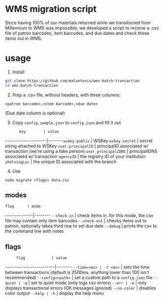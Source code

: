 # WMS migration script

Since having 100% of our materials returned while we transitioned from Millennium to WMS was impossible,
we developed a script to receive a .csv file of patron barcodes, item barcodes, and due dates and check 
those items out in WMS. 

# usage

1. Install 

```bash
git clone https://github.com/malantonio/wms-batch-transaction
cd wms-batch-transaction
```

2. Prep a .csv file, without headers, with three columns:

```
<patron barcode>,<item barcode>,<due date>
```

(Due date column is optional)

3. Copy `config.sample.json` to `config.json` and fill it out

          key        | value
---------------------|-------
`wskey.public`       | WSKey
`wskey.secret`       | secret string attached to WSKey
`user.principalID`   | principalID associated w/ transaction (we're using a fake person)
`user.principalIDNS` | principalIDNS associated w/ transaction
`agencyID`           | the registry ID of your institution
`shelvingLoc`        | the unique ID associated with the branch

4. Use

```
node migrate <flags> data.csv
```

## modes

    flag      | mode
--------------|--------
`--check-in`  | check items in. for this mode, the csv file may contain only item barcodes
`--check-out` | checks items out to patron, optionally takes third row to set due date
`--debug`     | prints the csv to the command line with notes

## flags

         flag            | value
-------------------------|--------
`--time=<ms> | -t <ms>`  | sets the time between transactions (default is 2500ms. anything lower than 100 isn't recommended)
`--config=<path>`        | set a custom path to a `config.json` file
`--quiet | -q`           | set to quiet mode (only logs csv errors)
`--err | -e`             | only displays transactional errors (OK messages ignored)
`--no-color`             | disables color output
`--help | -h`            | display the help menu
